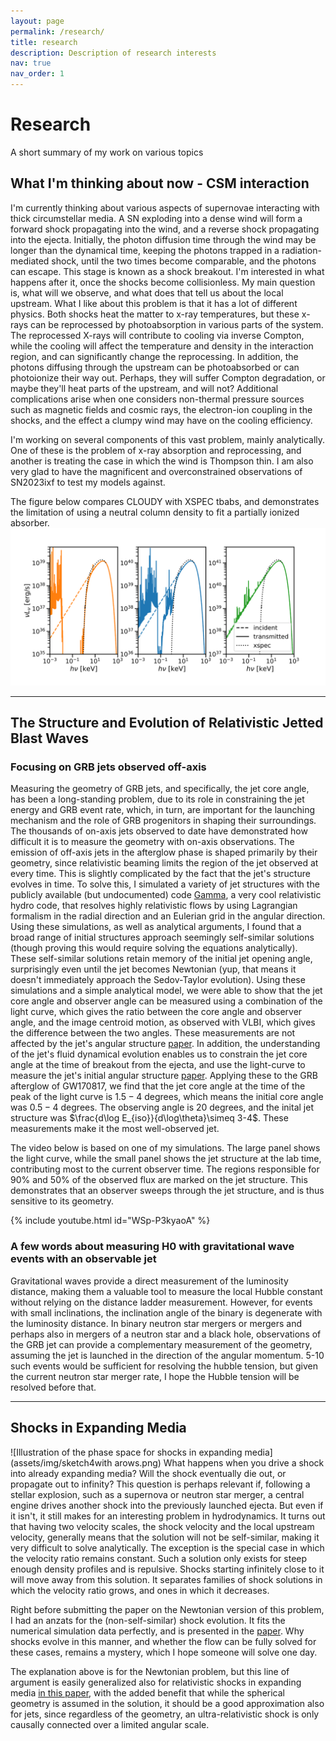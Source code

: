 ```yaml
---
layout: page
permalink: /research/
title: research
description: Description of research interests
nav: true
nav_order: 1
---
```


# Research
A short summary of my work on various topics

## What I'm thinking about now - CSM interaction
I'm currently thinking about various aspects of supernovae interacting with thick circumstellar media. A SN exploding into a dense wind will form a forward shock propagating into the wind, and a reverse shock propagating into the ejecta. Initially, the photon diffusion time through the wind may be longer than the dynamical time, keeping the photons trapped in a radiation-mediated shock, until the two times become comparable, and the photons can escape. This stage is known as a shock breakout. I'm interested in what happens after it, once the shocks become collisionless. My main question is, what will we observe, and what does that tell us about the local upstream. What I like about this problem is that it has a lot of different physics. Both shocks heat the matter to x-ray temperatures, but these x-rays can be reprocessed by photoabsorption in various parts of the system. The reprocessed X-rays will contribute to cooling via inverse Compton, while the cooling will affect the temperature and density in the interaction region, and can significantly change the reprocessing. In addition, the photons diffusing through the upstream can be photoabsorbed or can photoionize their way out. Perhaps, they will suffer Compton degradation, or maybe they'll heat parts of the upstream, and will not? Additional complications arise when one considers non-thermal pressure sources such as magnetic fields and cosmic rays, the electron-ion coupling in the shocks, and the effect a clumpy wind may have on the cooling efficiency. 

I'm working on several components of this vast problem, mainly analytically. One of these is the problem of x-ray absorption and reprocessing, and another is treating the case in which the wind is Thompson thin. I am also very glad to have the magnificent and overconstrained observations of SN2023ixf to test my models against. 

The figure below compares CLOUDY with XSPEC tbabs, and demonstrates the limitation of using a neutral column density to fit a partially ionized absorber. 
![A comparison of x-ray absorption models](assets/img/xspec_cloudy.svg)



___
## The Structure and Evolution of Relativistic Jetted Blast Waves
### Focusing on GRB jets observed off-axis
Measuring the geometry of GRB jets, and specifically, the jet core angle, has been a long-standing problem, due to its role in constraining the jet energy and GRB event rate, which, in turn, are important for the launching mechanism and the role of GRB progenitors in shaping their surroundings. The thousands of on-axis jets observed to date have demonstrated how difficult it is to measure the geometry with on-axis observations. The emission of off-axis jets in the afterglow phase is shaped primarily by their geometry, since relativistic beaming limits the region of the jet observed at every time. This is slightly complicated by the fact that the jet's structure evolves in time. 
To solve this, I simulated a variety of jet structures with the publicly available (but undocumented) code [Gamma](https://github.com/eliotayache-nv/GAMMA), a very cool relativistic hydro code, that resolves highly relativistic flows by using Lagrangian formalism in the radial direction and an Eulerian grid in the angular direction. Using these simulations, as well as analytical arguments, I found that a broad range of initial structures approach seemingly self-similar solutions (though proving this would require solving the equations analytically). These self-similar solutions retain memory of the initial jet opening angle, surprisingly even until the jet becomes Newtonian (yup, that means it doesn't immediately approach the Sedov-Taylor evolution). 
Using these simulations and a simple analytical model, we were able to show that the jet core angle and observer angle can be measured using a combination of the light curve, which gives the ratio between the core angle and observer angle, and the image centroid motion, as observed with VLBI, which gives the difference between the two angles. These measurements are not affected by the jet's angular structure [paper](https://ui.adsabs.harvard.edu/abs/2023MNRAS.524..403G/abstract). In addition, the understanding of the jet's fluid dynamical evolution enables us to constrain the jet core angle at the time of breakout from the ejecta, and use the light-curve to measure the jet's initial angular structure [paper](https://ui.adsabs.harvard.edu/abs/2024MNRAS.531.1704G/abstract). 
Applying these to the GRB afterglow of GW170817, we find that the jet core angle at the time of the peak of the light curve is $1.5-4$ degrees, which means the initial core angle was $0.5-4$ degrees. The observing angle is $20$ degrees, and the inital jet structure was $\frac{d\log E_{iso}}{d\log\theta}\simeq 3-4$. These measurements make it the most well-observed jet. 

The video below is based on one of my simulations. The large panel shows the light curve, while the small panel shows the jet structure at the lab time, contributing most to the current observer time. The regions responsible for 90% and 50% of the observed flux are marked on the jet structure. This demonstrates that an observer sweeps through the jet structure, and is thus sensitive to its geometry.

{% include youtube.html id="WSp-P3kyaoA" %}

 ### A few words about measuring H0 with gravitational wave events with an observable jet
Gravitational waves provide a direct measurement of the luminosity distance, making them a valuable tool to measure the local Hubble constant without relying on the distance ladder measurement. However, for events with small inclinations, the inclination angle of the binary is degenerate with the luminosity distance. In binary neutron star mergers or mergers and perhaps also in mergers of a neutron star and a black hole, observations of the GRB jet can provide a complementary measurement of the geometry, assuming the jet is launched in the direction of the angular momentum. 5-10 such events would be sufficient for resolving the hubble tension, but given the current neutron star merger rate, I hope the Hubble tension will be resolved before that.
___

## Shocks in Expanding Media
![Illustration of the phase space for shocks in expanding media](assets/img/sketch4with arows.png)
What happens when you drive a shock into already expanding media? Will the shock eventually die out, or propagate out to infinity? This question is perhaps relevant if, following a stellar explosion, such as a supernova or neutron star merger, a central engine drives another shock into the previously launched ejecta. But even if it isn't, it still makes for an interesting problem in hydrodynamics. 
It turns out that having two velocity scales, the shock velocity and the local upstream velocity, generally means that the solution will not be self-similar, making it very difficult to solve analytically. The exception is the special case in which the velocity ratio remains constant. Such a solution only exists for steep enough density profiles and is repulsive. Shocks starting infinitely close to it will move away from this solution. It separates families of shock solutions in which the velocity ratio grows, and ones in which it decreases.

Right before submitting the paper on the Newtonian version of this problem, I had an anzats for the (non-self-similar) shock evolution. It fits the numerical simulation data perfectly, and is presented in the [paper](https://ui.adsabs.harvard.edu/abs/2021ApJ...907..113G/abstract). Why shocks evolve in this manner, and whether the flow can be fully solved for these cases, remains a mystery, which I hope someone will solve one day. 

The explanation above is for the Newtonian problem, but this line of argument is easily generalized also for relativistic shocks in expanding media [in this paper](https://ui.adsabs.harvard.edu/abs/2024MNRAS.528..313G/abstract), with the added benefit that while the spherical geometry is assumed in the solution, it should be a good approximation also for jets, since regardless of the geometry, an ultra-relativistic shock is only causally connected over a limited angular scale. 

